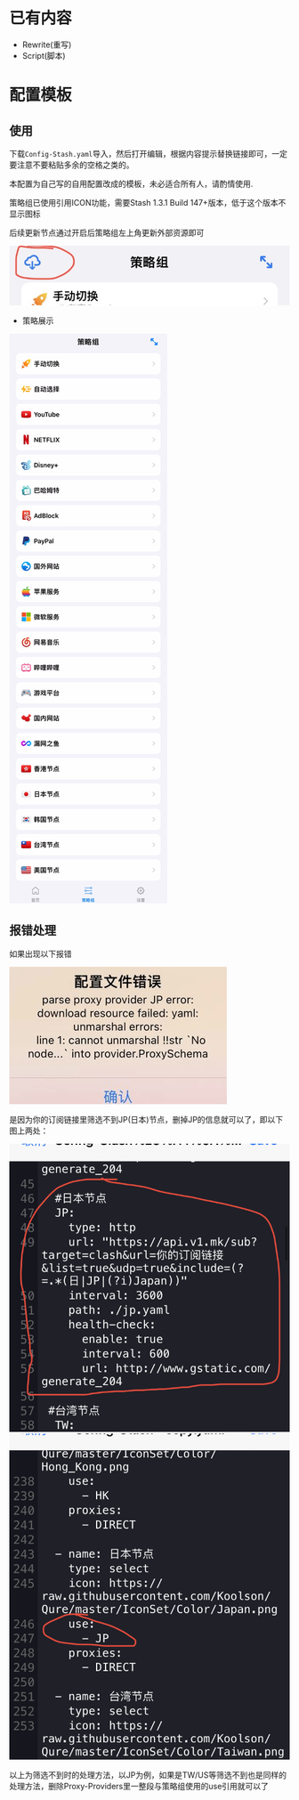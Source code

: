 已有内容
==
- Rewrite(重写)
- Script(脚本)

配置模板
===
使用
---
下载`Config-Stash.yaml`导入，然后打开编辑，根据内容提示替换链接即可，一定要注意不要粘贴多余的空格之类的。

本配置为自己写的自用配置改成的模板，未必适合所有人，请酌情使用.

策略组已使用引用ICON功能，需要Stash 1.3.1 Build 147+版本，低于这个版本不显示图标

后续更新节点通过开启后策略组左上角更新外部资源即可

![](https://raw.githubusercontent.com/Infatuation-Fei/explain/main/Picture/Config1.JPG)

- 策略展示

![](https://raw.githubusercontent.com/Infatuation-Fei/explain/main/Picture/Config.PNG)

报错处理
----
如果出现以下报错

![](https://raw.githubusercontent.com/Infatuation-Fei/explain/main/Picture/cuowu.jpg)

是因为你的订阅链接里筛选不到JP(日本)节点，删掉JP的信息就可以了，即以下图上两处：

![](https://raw.githubusercontent.com/Infatuation-Fei/explain/main/Picture/shan1.jpg)
![](https://raw.githubusercontent.com/Infatuation-Fei/explain/main/Picture/shan.jpg)

以上为筛选不到时的处理方法，以JP为例，如果是TW/US等筛选不到也是同样的处理方法，删除Proxy-Providers里一整段与策略组使用的use引用就可以了

